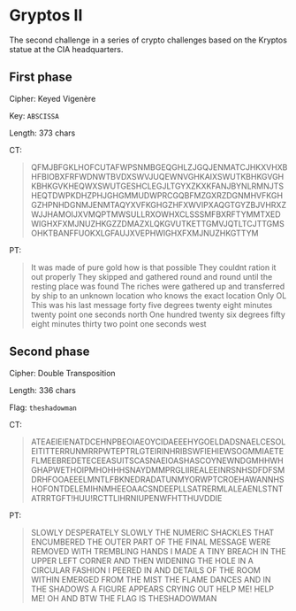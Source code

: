 # Gryptos II
The second challenge in a series of crypto challenges based on the Kryptos statue at the CIA headquarters.

## First phase
Cipher: Keyed Vigenère

Key: `ABSCISSA`

Length: 373 chars

CT:
>QFMJBFGKLHOFCUTAFWPSNMBGEQGHLZJGQJENMATCJHKXVHXBHFBIOBXFRFWDNWTBVDXSWVJUQEWNVGHKAIXSWUTKBHKGVGHKBHKGVKHEQWXSWUTGESHCLEGJLTGYXZKXKFANJBYNLRMNJTSHEQTDWPKDHZPHJGHGMMUDWPRCGQBFMZGXRZDGNMHVFKGHGZHPNHDGNMJENMTAQYXVFKGHGZHFXWVIPXAQGTGYZBJVHRXZWJJHAMOIJXVMQPTMWSULLRXOWHXCLSSSMFBXRFTYMMTXEDWIGHXFXMJNUZHKGZZDMAZXLQKGVUTKETTGMVJQTLTCJTTGMSOHKTBANFFUOKXLGFAUJXVEPHWIGHXFXMJNUZHKGTTYM

PT:
>It was made of pure gold how is that possible
>They couldnt ration it out properly
>They skipped and gathered round and round until the resting place was found
>The riches were gathered up and transferred by ship to an unknown location who knows the exact location
>Only OL This was his last message
>forty five degrees twenty eight minutes twenty point one seconds north
>One hundred twenty six degrees fifty eight minutes thirty two point one seconds west

## Second phase
Cipher: Double Transposition

Length: 336 chars

Flag: `theshadowman`

CT:
>ATEAEIEIENATDCEHNPBEOIAEOYCIDAEEEHYGOELDADSNAELCESOLEITITTERRUNMRRPWTEPTRLGTEIRINHRIBSWFIEHIEWSOGMMIAETEFLMEEBREDETECEEASUITSCASNAEIOASHASCOYNEWNDGMHHWHGHAPWETHOIPMHOHHHSNAYDMMPRGLIIREALEEINRSNHSDFDFSMDRHFOOAEEELMNTLFBKNEDRADATUNMYORWPTCROEHAWANNHSHOFONTDELEMIHNMHEEOAACSNDEEPLLSATRERMLALEAENLSTNTATRRTGFT!HUU!RCTTLIHRNIUPENWFHTTHUVDDIE

PT:
>SLOWLY DESPERATELY SLOWLY THE NUMERIC SHACKLES THAT ENCUMBERED THE OUTER PART OF THE FINAL MESSAGE WERE REMOVED
>WITH TREMBLING HANDS I MADE A TINY BREACH IN THE UPPER LEFT CORNER AND THEN WIDENING THE HOLE IN A CIRCULAR FASHION
>I PEERED IN AND DETAILS OF THE ROOM WITHIN EMERGED FROM THE MIST
>THE FLAME DANCES AND IN THE SHADOWS A FIGURE APPEARS CRYING OUT HELP ME! HELP ME! OH AND BTW THE FLAG IS THESHADOWMAN
